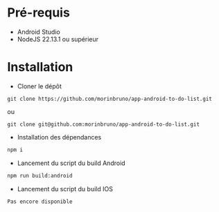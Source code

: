 # Pré-requis
- Android Studio
- NodeJS 22.13.1 ou supérieur

# Installation
- Cloner le dépôt
```
git clone https://github.com/morinbruno/app-android-to-do-list.git
```
ou
```
git clone git@github.com:morinbruno/app-android-to-do-list.git
```

- Installation des dépendances
```bash
npm i
```

- Lancement du script du build Android
```bash
npm run build:android
```

- Lancement du script du build IOS
```bash
Pas encore disponible
```
